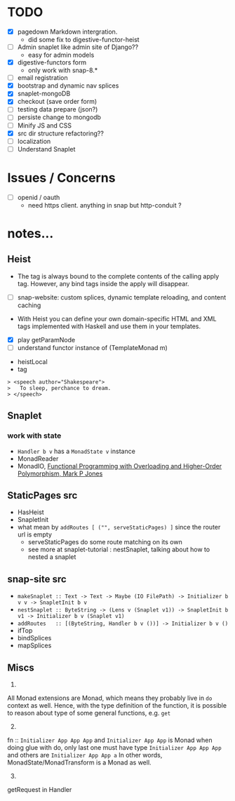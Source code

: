 # TODO
  - [X] pagedown Markdown intergration.
    + did some fix to digestive-functor-heist
  - [ ] Admin snaplet like admin site of Django??
    + easy for admin models
  - [X] digestive-functors form
    + only work with snap-8.*
  - [ ] email registration
  - [X] bootstrap and dynamic nav splices
  - [X] snaplet-mongoDB
  - [X] checkout (save order form)
  - [ ] testing data prepare (json?)
  - [ ] persiste change to mongodb
  - [ ] Minify JS and CSS
  - [X] src dir structure refactoring??
  - [ ] localization
  - [ ] Understand Snaplet

# Issues / Concerns
  - [ ] openid / oauth
    + need https client. anything in snap but http-conduit ?


# notes...

## Heist
  - The <content/> tag is always bound to the complete contents of the calling apply tag. 
    However, any bind tags inside the apply will disappear.
  - [ ] snap-website: custom splices, dynamic template reloading, and content caching
  - With Heist you can define your own domain-specific HTML and XML tags implemented 
    with Haskell and use them in your templates.
  - [X] play getParamNode
  - [ ] understand functor instance of (TemplateMonad m) 
  - heistLocal
  - <static> tag

~~~~~{.haskell}
> <speech author="Shakespeare">
>   To sleep, perchance to dream.
> </speech>
~~~~~

## Snaplet

### work with state
  - `Handler b v` has a `MonadState v` instance
  - MonadReader
  - MonadIO, [Functional Programming with Overloading and Higher-Order Polymorphism, Mark P Jones](http://web.cecs.pdx.edu/~mpj/pubs/springschool95.pdf) 


## StaticPages src
  - HasHeist
  - SnapletInit
  - what mean by `addRoutes [ ("", serveStaticPages) ]` since the router url is empty
    - serveStaticPages do some route matching on its own
    - see more at snaplet-tutorial : nestSnaplet, talking about how to nested a snaplet

## snap-site src 
  - `makeSnaplet :: Text -> Text -> Maybe (IO FilePath) -> Initializer b v v -> SnapletInit b v`
  - `nestSnaplet :: ByteString -> (Lens v (Snaplet v1)) -> SnapletInit b v1 -> Initializer b v (Snaplet v1)`
  - `addRoutes   :: [(ByteString, Handler b v ())] -> Initializer b v ()`
  - ifTop
  - bindSplices
  - mapSplices

## Miscs
1)
All Monad extensions are Monad, which means they probably live in `do` context as well.
Hence, with the type definition of the function, it is possible to reason about type of some general functions, e.g. `get`

2)
fn :: `Initializer App App App`
and  `Initializer App App` is Monad
when doing glue with do, only last one must have type `Initializer App App App` and others are `Initializer App App a`
In other words, MonadState/MonadTransform is a Monad as well.

3)
getRequest in Handler